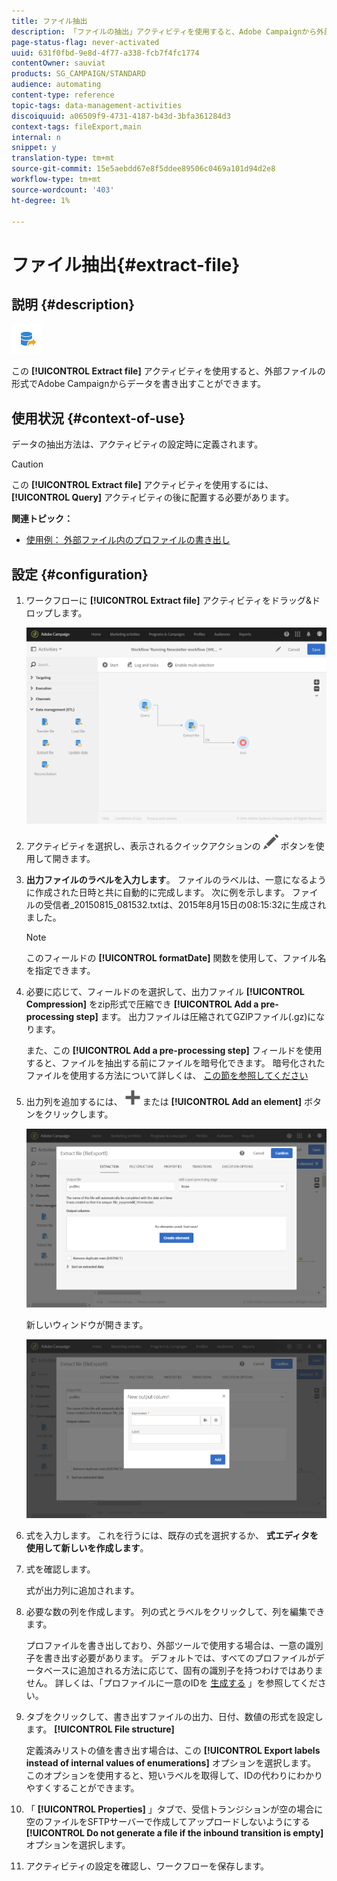 ```yaml
---
title: ファイル抽出
description: 「ファイルの抽出」アクティビティを使用すると、Adobe Campaignから外部ファイルの形式でデータを書き出すことができます。
page-status-flag: never-activated
uuid: 631f0fbd-9e8d-4f77-a338-fcb7f4fc1774
contentOwner: sauviat
products: SG_CAMPAIGN/STANDARD
audience: automating
content-type: reference
topic-tags: data-management-activities
discoiquuid: a06509f9-4731-4187-b43d-3bfa361284d3
context-tags: fileExport,main
internal: n
snippet: y
translation-type: tm+mt
source-git-commit: 15e5aebdd67e8f5ddee89506c0469a101d94d2e8
workflow-type: tm+mt
source-wordcount: '403'
ht-degree: 1%

---
```



# ファイル抽出{#extract-file}

## 説明 {#description}

![](assets/export.png)

この **[!UICONTROL Extract file]** アクティビティを使用すると、外部ファイルの形式でAdobe Campaignからデータを書き出すことができます。

## 使用状況 {#context-of-use}

データの抽出方法は、アクティビティの設定時に定義されます。

>[!CAUTION]
>
>この **[!UICONTROL Extract file]** アクティビティを使用するには、 **[!UICONTROL Query]** アクティビティの後に配置する必要があります。

**関連トピック：**

* [使用例： 外部ファイル内のプロファイルの書き出し](../../automating/using/exporting-profiles-in-file.md)

## 設定 {#configuration}

1. ワークフローに **[!UICONTROL Extract file]** アクティビティをドラッグ&amp;ドロップします。

   ![](assets/wkf_data_export1.png)

1. アクティビティを選択し、表示されるクイックアクションの ![](assets/edit_darkgrey-24px.png) ボタンを使用して開きます。
1. **出力ファイルのラベルを入力します**。 ファイルのラベルは、一意になるように作成された日時と共に自動的に完成します。 次に例を示します。 ファイルの受信者_20150815_081532.txtは、2015年8月15日の08:15:32に生成されました。

   >[!NOTE]
   >
   >このフィールドの **[!UICONTROL formatDate]** 関数を使用して、ファイル名を指定できます。

1. 必要に応じて、フィールドのを選択して、出力ファイル **[!UICONTROL Compression]** をzip形式で圧縮でき **[!UICONTROL Add a pre-processing step]** ます。 出力ファイルは圧縮されてGZIPファイル(.gz)になります。

   また、この **[!UICONTROL Add a pre-processing step]** フィールドを使用すると、ファイルを抽出する前にファイルを暗号化できます。 暗号化されたファイルを使用する方法について詳しくは、 [この節を参照してください](../../automating/using/managing-encrypted-data.md)

1. 出力列を追加するには、 ![](assets/add_darkgrey-24px.png) または **[!UICONTROL Add an element]** ボタンをクリックします。

   ![](assets/wkf_data_export2.png)

   新しいウィンドウが開きます。

   ![](assets/wkf_data_export3.png)

1. 式を入力します。 これを行うには、既存の式を選択するか、 **式エディタを使用して新しいを作成します**。
1. 式を確認します。

   式が出力列に追加されます。

1. 必要な数の列を作成します。 列の式とラベルをクリックして、列を編集できます。

   プロファイルを書き出しており、外部ツールで使用する場合は、一意の識別子を書き出す必要があります。 デフォルトでは、すべてのプロファイルがデータベースに追加される方法に応じて、固有の識別子を持つわけではありません。 詳しくは、「プロファイルに一意のIDを [生成する](../../developing/using/configuring-the-resource-s-data-structure.md#generating-a-unique-id-for-profiles-and-custom-resources) 」を参照してください。

1. タブをクリックして、書き出すファイルの出力、日付、数値の形式を設定します。 **[!UICONTROL File structure]**

   定義済みリストの値を書き出す場合は、この **[!UICONTROL Export labels instead of internal values of enumerations]** オプションを選択します。 このオプションを使用すると、短いラベルを取得して、IDの代わりにわかりやすくすることができます。

1. 「 **[!UICONTROL Properties]** 」タブで、受信トランジションが空の場合に空のファイルをSFTPサーバーで作成してアップロードしないようにする **[!UICONTROL Do not generate a file if the inbound transition is empty]** オプションを選択します。
1. アクティビティの設定を確認し、ワークフローを保存します。
